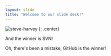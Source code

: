 ```yaml
---
layout: slide
title: "Welcome to our slide deck!"
---
```


![steve-harvey](https://cloud.githubusercontent.com/assets/16547949/25401187/0af0e288-29c3-11e7-9a88-38efd8b375cc.jpg)
{: .center}

And the winner is SVN!

Oh, there's been a  mistake, GitHub is the winner!
